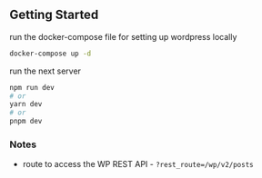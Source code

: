 ## Getting Started

run the docker-compose file for setting up wordpress locally

```bash
docker-compose up -d
```

run the next server

```bash
npm run dev
# or
yarn dev
# or
pnpm dev
```

### Notes

- route to access the WP REST API - `?rest_route=/wp/v2/posts`
